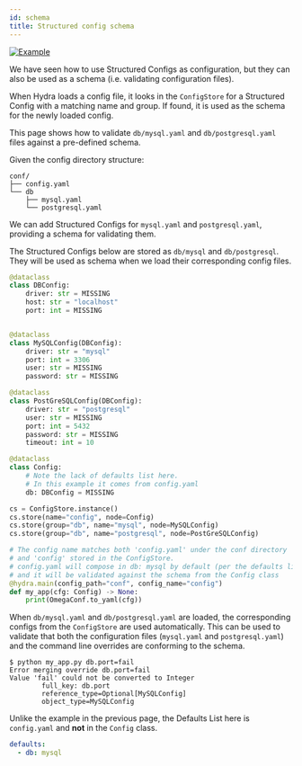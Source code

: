 ```yaml
---
id: schema
title: Structured config schema
---
```

[![Example](https://img.shields.io/badge/-Example-informational)](https://github.com/facebookresearch/hydra/tree/1.0_branch/examples/tutorials/structured_configs/5_structured_config_schema/)

We have seen how to use Structured Configs as configuration, but they can also be used as a schema (i.e. validating configuration files).

When Hydra loads a config file, it looks in the `ConfigStore` for a Structured Config with a matching name and group.
If found, it is used as the schema for the newly loaded config.
 
This page shows how to validate `db/mysql.yaml` and `db/postgresql.yaml` files against a pre-defined schema.

Given the config directory structure:
```text
conf/
├── config.yaml
└── db
    ├── mysql.yaml
    └── postgresql.yaml
```

We can add Structured Configs for `mysql.yaml` and `postgresql.yaml`, providing a schema for validating them.


The Structured Configs below are stored as `db/mysql` and `db/postgresql`. They will be used as schema
when we load their corresponding config files.

```python title="my_app.py"
@dataclass
class DBConfig:
    driver: str = MISSING
    host: str = "localhost"
    port: int = MISSING


@dataclass
class MySQLConfig(DBConfig):
    driver: str = "mysql"
    port: int = 3306
    user: str = MISSING
    password: str = MISSING

@dataclass
class PostGreSQLConfig(DBConfig):
    driver: str = "postgresql"
    user: str = MISSING
    port: int = 5432
    password: str = MISSING
    timeout: int = 10

@dataclass
class Config:
    # Note the lack of defaults list here.
    # In this example it comes from config.yaml
    db: DBConfig = MISSING

cs = ConfigStore.instance()
cs.store(name="config", node=Config)
cs.store(group="db", name="mysql", node=MySQLConfig)
cs.store(group="db", name="postgresql", node=PostGreSQLConfig)

# The config name matches both 'config.yaml' under the conf directory
# and 'config' stored in the ConfigStore.
# config.yaml will compose in db: mysql by default (per the defaults list),
# and it will be validated against the schema from the Config class
@hydra.main(config_path="conf", config_name="config")
def my_app(cfg: Config) -> None:
    print(OmegaConf.to_yaml(cfg))
```


When `db/mysql.yaml` and `db/postgresql.yaml` are loaded, the corresponding configs from the `ConfigStore` are used automatically.
This can be used to validate that both the configuration files (`mysql.yaml` and `postgresql.yaml`) and the command line overrides are conforming to the schema. 

```
$ python my_app.py db.port=fail
Error merging override db.port=fail
Value 'fail' could not be converted to Integer
        full_key: db.port
        reference_type=Optional[MySQLConfig]
        object_type=MySQLConfig
```

Unlike the example in the previous page, the Defaults List here is `config.yaml` and **not** in the `Config` class.
```yaml title="config.yaml"
defaults:
  - db: mysql
```
